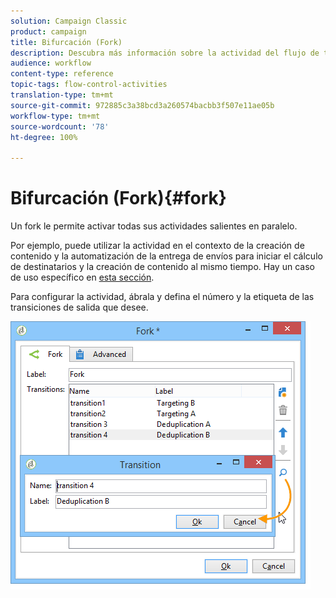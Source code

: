 ```yaml
---
solution: Campaign Classic
product: campaign
title: Bifurcación (Fork)
description: Descubra más información sobre la actividad del flujo de trabajo Bifurcación (fork)
audience: workflow
content-type: reference
topic-tags: flow-control-activities
translation-type: tm+mt
source-git-commit: 972885c3a38bcd3a260574bacbb3f507e11ae05b
workflow-type: tm+mt
source-wordcount: '78'
ht-degree: 100%

---
```



# Bifurcación (Fork){#fork}

Un fork le permite activar todas sus actividades salientes en paralelo.

Por ejemplo, puede utilizar la actividad en el contexto de la creación de contenido y la automatización de la entrega de envíos para iniciar el cálculo de destinatarios y la creación de contenido al mismo tiempo. Hay un caso de uso específico en [esta sección](../../delivery/using/automating-via-workflows.md#creating-the-delivery-and-its-content).

Para configurar la actividad, ábrala y defina el número y la etiqueta de las transiciones de salida que desee.

![](assets/s_user_segmentation_fork.png)
